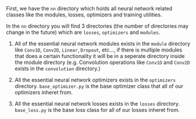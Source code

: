 First, we have the `nn` directory which holds all neural network related classes
like the modules, losses, optimizers and training utilities.

In the `nn` directory you will find 3 directories
(the number of directories may change in the future)
which are `losses`, `optimizers` and `modules`.

1. All of the essential neural network modules exists in
the `module` directory like `Conv1D`, `Conv2D`, `Linear`, `Dropout`, etc...,
if there is multiple modules that does a certain functionality
it will be in a seperate directory inside the module directory
(e.g. Convolution operations like `Conv1D` and `Conv2D` exists in the `convolution` directory.)

2. All the essential neural network optimizers exists in the `optimizers` directory.
`base_optimizer.py` is the base optimizer class that all of our optimizers inheret from.

3. All the essential neural network losses exists in the `losses` directory.
`base_loss.py` is the base loss class for all of our losses inheret from.